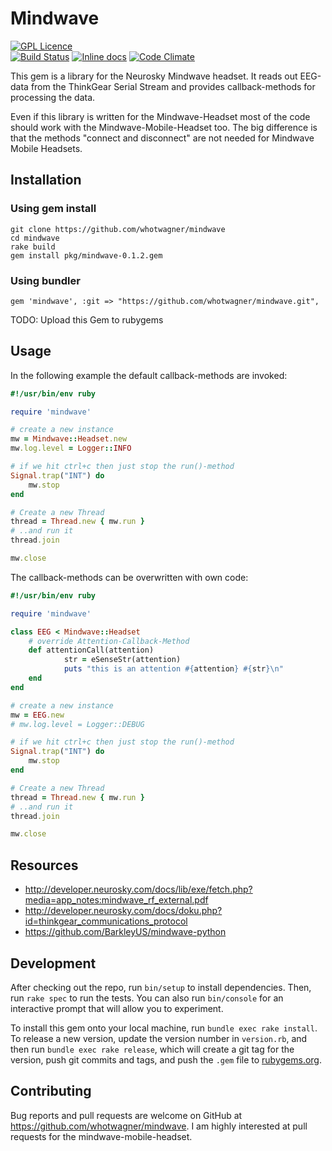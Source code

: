 # Mindwave

[![GPL Licence](https://badges.frapsoft.com/os/gpl/gpl.png?v=103)](https://github.com/whotwagner/mindwave/blob/master/LICENSE.txt)  
[![Build Status](https://travis-ci.org/whotwagner/mindwave.svg?branch=master)](https://travis-ci.org/whotwagner/mindwave)
[![Inline docs](http://inch-ci.org/github/whotwagner/mindwave.svg?branch=master)](http://inch-ci.org/github/whotwagner/mindwave)
[![Code Climate](https://codeclimate.com/github/whotwagner/mindwave/badges/gpa.svg)](https://codeclimate.com/github/whotwagner/mindwave)


This gem is a library for the Neurosky Mindwave headset. It reads out EEG-data from the ThinkGear Serial Stream and provides callback-methods for processing the data.

Even if this library is written for the Mindwave-Headset most of the code should work with the Mindwave-Mobile-Headset too. The big difference is that the methods "connect and disconnect" are not needed for Mindwave Mobile Headsets. 

## Installation

### Using gem install

```
git clone https://github.com/whotwagner/mindwave
cd mindwave
rake build
gem install pkg/mindwave-0.1.2.gem
```
### Using bundler

```
gem 'mindwave', :git => "https://github.com/whotwagner/mindwave.git",
```

TODO: Upload this Gem to rubygems

## Usage

In the following example the default callback-methods are invoked:

```ruby
#!/usr/bin/env ruby

require 'mindwave'

# create a new instance
mw = Mindwave::Headset.new
mw.log.level = Logger::INFO

# if we hit ctrl+c then just stop the run()-method
Signal.trap("INT") do
	mw.stop
end

# Create a new Thread
thread = Thread.new { mw.run }
# ..and run it
thread.join

mw.close

```

The callback-methods can be overwritten with own code:


```ruby
#!/usr/bin/env ruby

require 'mindwave'

class EEG < Mindwave::Headset
	# override Attention-Callback-Method
	def attentionCall(attention)
        	str = eSenseStr(attention)
        	puts "this is an attention #{attention} #{str}\n"
	end
end

# create a new instance
mw = EEG.new
# mw.log.level = Logger::DEBUG

# if we hit ctrl+c then just stop the run()-method
Signal.trap("INT") do
	mw.stop
end

# Create a new Thread
thread = Thread.new { mw.run }
# ..and run it
thread.join

mw.close
```

## Resources

   * http://developer.neurosky.com/docs/lib/exe/fetch.php?media=app_notes:mindwave_rf_external.pdf
   * http://developer.neurosky.com/docs/doku.php?id=thinkgear_communications_protocol
   * https://github.com/BarkleyUS/mindwave-python

## Development

After checking out the repo, run `bin/setup` to install dependencies. Then, run `rake spec` to run the tests. You can also run `bin/console` for an interactive prompt that will allow you to experiment.

To install this gem onto your local machine, run `bundle exec rake install`. To release a new version, update the version number in `version.rb`, and then run `bundle exec rake release`, which will create a git tag for the version, push git commits and tags, and push the `.gem` file to [rubygems.org](https://rubygems.org).

## Contributing

Bug reports and pull requests are welcome on GitHub at https://github.com/whotwagner/mindwave. I am highly interested at pull requests for the mindwave-mobile-headset.

